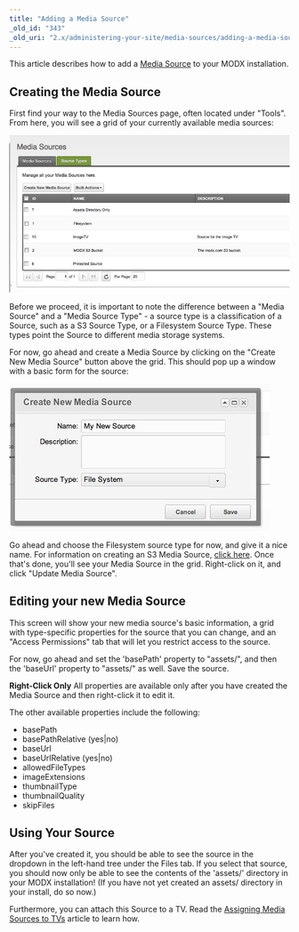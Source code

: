 ```yaml
---
title: "Adding a Media Source"
_old_id: "343"
_old_uri: "2.x/administering-your-site/media-sources/adding-a-media-source"
---
```


This article describes how to add a [Media Source](building-sites/media-sources "Media Sources") to your MODX installation.

## Creating the Media Source

First find your way to the Media Sources page, often located under "Tools". From here, you will see a grid of your currently available media sources:

![](20110907-8gp9xhgh2dphmhbnwsihtxaeya.jpeg)

Before we proceed, it is important to note the difference between a "Media Source" and a "Media Source Type" - a source type is a classification of a Source, such as a S3 Source Type, or a Filesystem Source Type. These types point the Source to different media storage systems.

For now, go ahead and create a Media Source by clicking on the "Create New Media Source" button above the grid. This should pop up a window with a basic form for the source:

![](20110907-bmtk5qd8b27w8rfhyn4xftw2wj.jpeg)

Go ahead and choose the Filesystem source type for now, and give it a nice name. For information on creating an S3 Media Source, [click here](building-sites/media-sources/types/media-source-type-s3 "Media Source Type - S3"). Once that's done, you'll see your Media Source in the grid. Right-click on it, and click "Update Media Source".

## Editing your new Media Source

This screen will show your new media source's basic information, a grid with type-specific properties for the source that you can change, and an "Access Permissions" tab that will let you restrict access to the source.

For now, go ahead and set the 'basePath' property to "assets/", and then the 'baseUrl' property to "assets/" as well. Save the source.

**Right-Click Only**
All properties are available only after you have created the Media Source and then right-click it to edit it.

The other available properties include the following:

- basePath
- basePathRelative (yes|no)
- baseUrl
- baseUrlRelative (yes|no)
- allowedFileTypes
- imageExtensions
- thumbnailType
- thumbnailQuality
- skipFiles

## Using Your Source

After you've created it, you should be able to see the source in the dropdown in the left-hand tree under the Files tab. If you select that source, you should now only be able to see the contents of the 'assets/' directory in your MODX installation! (If you have not yet created an assets/ directory in your install, do so now.)

Furthermore, you can attach this Source to a TV. Read the [Assigning Media Sources to TVs](building-sites/media-sources/assigning-to-tvs "Assigning Media Sources to TVs") article to learn how.